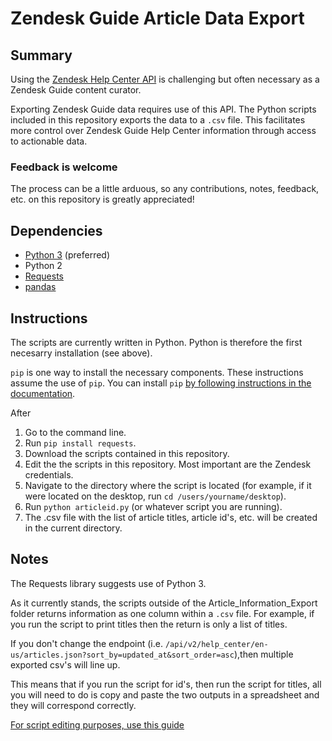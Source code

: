 # Zendesk Guide Article Data Export

## Summary
Using the [Zendesk Help Center API](https://developer.zendesk.com/rest_api/docs/help_center/introduction) is challenging but often necessary as a Zendesk Guide content curator.

Exporting Zendesk Guide data requires use of this API. The Python scripts included in this repository
exports the data to a `.csv` file. This facilitates more control over Zendesk Guide Help Center information through access to actionable data.

### Feedback is welcome
The process can be a little arduous, so any contributions, notes, feedback, etc. on this repository is greatly appreciated!

## Dependencies
* [Python 3](https://www.python.org/downloads/) (preferred)
* Python 2
* [Requests](http://docs.python-requests.org/en/master/)
* [pandas](https://pandas.pydata.org/) 

## Instructions
The scripts are currently written in Python. Python is therefore the first necesarry installation (see above).

`pip` is one way to install the necessary components. These instructions assume the use of `pip`. You can install `pip` [by following instructions in the documentation](https://pip.pypa.io/en/stable/installing/).

After  

1. Go to the command line.
2. Run `pip install requests`.
3. Download the scripts contained in this repository.
4. Edit the the scripts in this repository. Most important are the Zendesk credentials.
5. Navigate to the directory where the script is located (for example, if it were located on the desktop, run `cd /users/yourname/desktop`).
6. Run `python articleid.py` (or whatever script you are running).
7. The .csv file with the list of article titles, article id's, etc. will be created in the current directory.


## Notes
The Requests library suggests use of Python 3. 

As it currently stands, the scripts outside of the Article_Information_Export folder returns information as one column within a `.csv` file. For example, if you run the script to print titles then the return is only a list of titles.

If you don't change the endpoint (i.e. `/api/v2/help_center/en-us/articles.json?sort_by=updated_at&sort_order=asc`),then multiple exported csv's will line up.

This means that if you run the script for id's, then run the script for titles, all you will need to do is copy and paste the two outputs in a spreadsheet and they will correspond correctly. 

[For script editing purposes, use this guide](https://developer.zendesk.com/rest_api/docs/help_center/articles)
